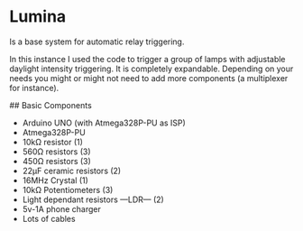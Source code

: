 # Lumina
Is a base system for automatic relay triggering.

In this instance I used the code to trigger a group of lamps with adjustable daylight intensity triggering.
It is completely expandable. Depending on your needs you might or might not need
to add more components (a multiplexer for instance).


## Basic Components
* Arduino UNO (with Atmega328P-PU as ISP)
* Atmega328P-PU
* 10kΩ resistor (1)
* 560Ω resistors (3)
* 450Ω resistors (3)
* 22μF ceramic resistors (2)
* 16MHz Crystal (1)
* 10kΩ Potentiometers (3)
* Light dependant resistors —LDR— (2)
* 5v-1A phone charger
* Lots of cables
